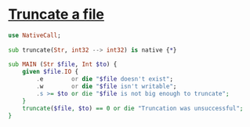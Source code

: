 [1]: https://rosettacode.org/wiki/Truncate_a_file

# [Truncate a file][1]

```raku
use NativeCall;
 
sub truncate(Str, int32 --> int32) is native {*}
 
sub MAIN (Str $file, Int $to) {
    given $file.IO { 
        .e        or die "$file doesn't exist";
        .w        or die "$file isn't writable";
        .s >= $to or die "$file is not big enough to truncate";
    }
    truncate($file, $to) == 0 or die "Truncation was unsuccessful";
}
```